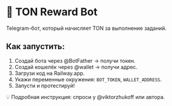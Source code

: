 # 🚀 TON Reward Bot

Telegram-бот, который начисляет TON за выполнение заданий.

## Как запустить:

1. Создай бота через @BotFather → получи токен.
2. Создай кошелёк через @wallet → получи адрес.
3. Загрузи код на Railway.app.
4. Укажи переменные окружения: `BOT_TOKEN`, `WALLET_ADDRESS`.
5. Запусти и протестируй!

💡 Подробная инструкция: спроси у @viktorzhukoff или автора.
